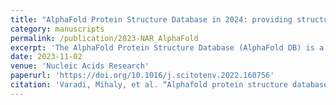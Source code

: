 ```yaml
---
title: "AlphaFold Protein Structure Database in 2024: providing structure coverage for over 214 million protein sequences"
category: manuscripts
permalink: /publication/2023-NAR_AlphaFold
excerpt: 'The AlphaFold Protein Structure Database (AlphaFold DB) is a massive digital library of predicted protein structures, with over 214 million entries, marking a 500-times expansion in size since its initial release in 2021. The structures are predicted using Google DeepMind''s AlphaFold 2 artificial intelligence (AI) system. Our new report highlights the latest updates we have made to this database. We have added more data on specific organisms and proteins related to global health and expanded to cover almost the complete UniProt database, a primary data resource of protein sequences. We also made it easier for our users to access the data by directly downloading files or using advanced cloud-based tools. Finally, we have also improved how users view and search through these protein structures, making the user experience smoother and more informative. In short, AlphaFold DB has been growing rapidly and has become more user-friendly and robust to support the broader scientific community.'
date: 2023-11-02
venue: 'Nucleic Acids Research'
paperurl: 'https://doi.org/10.1016/j.scitotenv.2022.160756'
citation: 'Varadi, Mihaly, et al. “Alphafold protein structure database in 2024: Providing structure coverage for over 214 million protein sequences.” Nucleic Acids Research, 2023.'
---
```



<span class="__dimensions_badge_embed__" data-doi="10.1093/nar/gkad1011" data-style="small_circle" data-legend="always"></span><script async src="https://badge.dimensions.ai/badge.js" charset="utf-8">></script>
